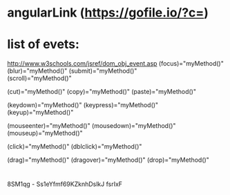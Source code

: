 # angularLink (https://gofile.io/?c=)

# list of evets:
http://www.w3schools.com/jsref/dom_obj_event.asp
(focus)="myMethod()"
(blur)="myMethod()" 
(submit)="myMethod()"  
(scroll)="myMethod()"

(cut)="myMethod()"
(copy)="myMethod()"
(paste)="myMethod()"

(keydown)="myMethod()"
(keypress)="myMethod()"
(keyup)="myMethod()"

(mouseenter)="myMethod()"
(mousedown)="myMethod()"
(mouseup)="myMethod()"

(click)="myMethod()"
(dblclick)="myMethod()"

(drag)="myMethod()"
(dragover)="myMethod()"
(drop)="myMethod()"

# 
8SM1qg -  Ss1eYfmf69KZknhDslkJ 
fsrIxF
